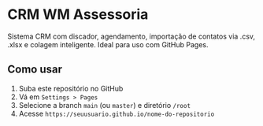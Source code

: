 # CRM WM Assessoria

Sistema CRM com discador, agendamento, importação de contatos via .csv, .xlsx e colagem inteligente.
Ideal para uso com GitHub Pages.

## Como usar

1. Suba este repositório no GitHub
2. Vá em `Settings > Pages`
3. Selecione a branch `main` (ou `master`) e diretório `/root`
4. Acesse `https://seuusuario.github.io/nome-do-repositorio`

